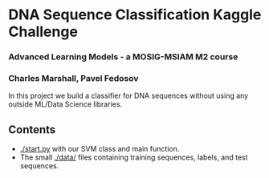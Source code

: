 # DNA Sequence Classification Kaggle Challenge
### Advanced Learning Models - a MOSIG-MSIAM M2 course
### Charles Marshall, Pavel Fedosov

In this project we build a classifier for DNA sequences without using any outside ML/Data Science libraries. 

## Contents
- [./start.py](Script) with our SVM class and main function.
- The small [./data/](Data) files containing training sequences, labels, and test sequences. 

